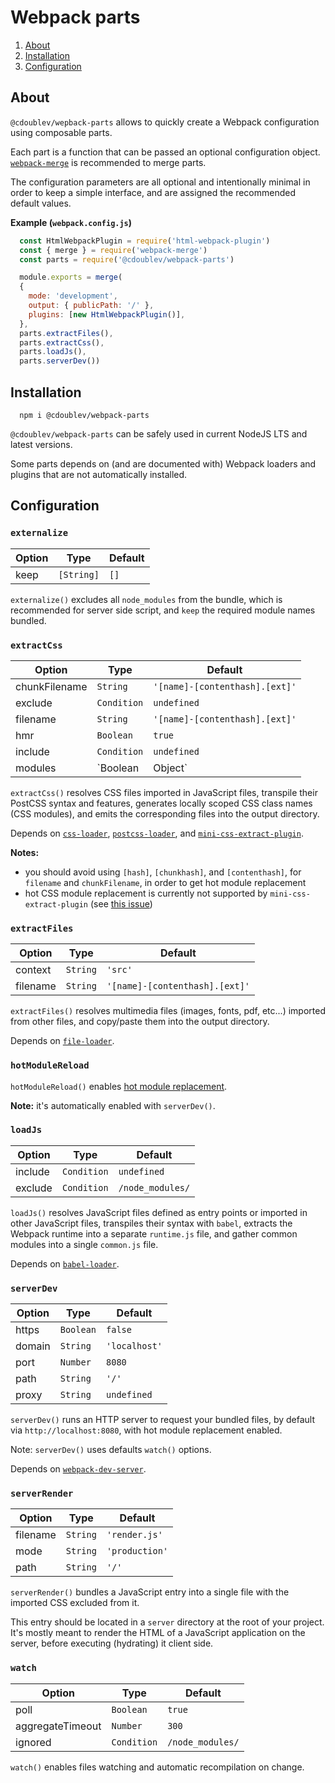 
# Webpack parts

1. [About](#about)
2. [Installation](#installation)
3. [Configuration](#configuration)

## About

`@cdoublev/wepback-parts` allows to quickly create a Webpack configuration using composable parts.

Each part is a function that can be passed an optional configuration object. [`webpack-merge`](https://github.com/survivejs/webpack-merge) is recommended to merge parts.

The configuration parameters are all optional and intentionally minimal in order to keep a simple interface, and are assigned the recommended default values.

**Example (`webpack.config.js`)**

```js
  const HtmlWebpackPlugin = require('html-webpack-plugin')
  const { merge } = require('webpack-merge')
  const parts = require('@cdoublev/webpack-parts')

  module.exports = merge(
  {
    mode: 'development',
    output: { publicPath: '/' },
    plugins: [new HtmlWebpackPlugin()],
  },
  parts.extractFiles(),
  parts.extractCss(),
  parts.loadJs(),
  parts.serverDev())
```

## Installation

```shell
  npm i @cdoublev/webpack-parts
```

`@cdoublev/webpack-parts` can be safely used in current NodeJS LTS and latest versions.

Some parts depends on (and are documented with) Webpack loaders and plugins that are not automatically installed.

## Configuration

### `externalize`

| Option | Type       | Default |
| ------ | ---------- | ------- |
| keep   | `[String]` | `[]`    |

`externalize()` excludes all `node_modules` from the bundle, which is recommended for server side script, and `keep` the required module names bundled.

### `extractCss`

| Option        | Type             | Default                                                |
| ------------- | ---------------- | ------------------------------------------------------ |
| chunkFilename | `String`         | `'[name]-[contenthash].[ext]'`                         |
| exclude       | `Condition`      | `undefined`                                            |
| filename      | `String`         | `'[name]-[contenthash].[ext]'`                         |
| hmr           | `Boolean`        | `true`                                                 |
| include       | `Condition`      | `undefined`                                            |
| modules       | `Boolean|Object` | `{ localIdentName: '[name]_[local]_[hash:base64:5]' }` |

`extractCss()` resolves CSS files imported in JavaScript files, transpile their PostCSS syntax and features, generates locally scoped CSS class names (CSS modules), and emits the corresponding files into the output directory.

Depends on [`css-loader`](https://github.com/webpack-contrib/css-loader), [`postcss-loader`](https://github.com/webpack-contrib/postcss-loader), and [`mini-css-extract-plugin`](https://github.com/webpack-contrib/https://github.com/webpack-contrib/mini-css-extract-plugin).

**Notes:**

- you should avoid using `[hash]`, `[chunkhash]`, and `[contenthash]`, for `filename` and `chunkFilename`, in order to get hot module replacement
- hot CSS module replacement is currently not supported by `mini-css-extract-plugin` (see [this issue](https://github.com/webpack-contrib/mini-css-extract-plugin/issues/519))

### `extractFiles`

| Option   | Type     | Default                        |
| -------- | -------- | ------------------------------ |
| context  | `String` | `'src'`                        |
| filename | `String` | `'[name]-[contenthash].[ext]'` |

`extractFiles()` resolves multimedia files (images, fonts, pdf, etc...) imported from other files, and copy/paste them into the output directory.

Depends on [`file-loader`](https://github.com/webpack-contrib/file-loader).

### `hotModuleReload`

`hotModuleReload()` enables [hot module replacement](https://webpack.js.org/plugins/hot-module-replacement-plugin/).

**Note:** it's automatically enabled with `serverDev()`.

### `loadJs`

| Option  | Type        | Default          |
| ------- | ----------- | ---------------- |
| include | `Condition` | `undefined`      |
| exclude | `Condition` | `/node_modules/` |

`loadJs()` resolves JavaScript files defined as entry points or imported in other JavaScript files, transpiles their syntax with `babel`, extracts the Webpack runtime into a separate `runtime.js` file, and gather common modules into a single `common.js` file.

Depends on [`babel-loader`](https://github.com/babel/babel-loader).

### `serverDev`

| Option | Type      | Default       |
| ------ | --------- | ------------- |
| https  | `Boolean` | `false`       |
| domain | `String`  | `'localhost'` |
| port   | `Number`  | `8080`        |
| path   | `String`  | `'/'`         |
| proxy  | `String`  | `undefined`   |

`serverDev()` runs an HTTP server to request your bundled files, by default via `http://localhost:8080`, with hot module replacement enabled.

Note: `serverDev()` uses defaults `watch()` options.

Depends on [`webpack-dev-server`](https://github.com/webpack/webpack-dev-server/).

### `serverRender`

| Option   | Type     | Default        |
| -------- | -------- | -------------- |
| filename | `String` | `'render.js'`  |
| mode     | `String` | `'production'` |
| path     | `String` | `'/'`          |

`serverRender()` bundles a JavaScript entry into a single file with the imported CSS excluded from it.

This entry should be located in a `server` directory at the root of your project. It's mostly meant to render the HTML of a JavaScript application on the server, before executing (hydrating) it client side.

### `watch`

| Option           | Type        | Default          |
| ---------------- | ----------- | ---------------- |
| poll             | `Boolean`   | `true`           |
| aggregateTimeout | `Number`    | `300`            |
| ignored          | `Condition` | `/node_modules/` |

`watch()` enables files watching and automatic recompilation on change.
